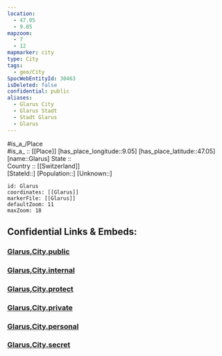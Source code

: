 ```yaml
---
location:
  - 47.05
  - 9.05
mapzoom:
  - 7
  - 12
mapmarker: city
type: City
tags:
  - geo/City
SpocWebEntityId: 30463
isDeleted: false
confidential: public
aliases:
  - Glarus City
  - Glarus Stadt
  - Stadt Glarus
  - Glarus
---
```

#is_a_/Place  
#is_a_ :: [[Place]] 
[has_place_longitude::9.05] 
[has_place_latitude::47.05] 
[name::Glarus] 
State ::  
Country :: [[Switzerland]]  
[StateId::] 
[Population::] 
[Unknown::] 


```leaflet
id: Glarus
coordinates: [[Glarus]] 
markerFile: [[Glarus]] 
defaultZoom: 11 
maxZoom: 18
```


## Confidential Links & Embeds: 

### [Glarus,City.public](/_public/\Earth\Continent\Europe\Europe~Central\Switzerland\Switzerland~Cantons\Glarus,Canton\CityGlarus,City.public.md) 

### [Glarus,City.internal](/_internal/\Earth\Continent\Europe\Europe~Central\Switzerland\Switzerland~Cantons\Glarus,Canton\CityGlarus,City.internal.md) 

### [Glarus,City.protect](/_protect/\Earth\Continent\Europe\Europe~Central\Switzerland\Switzerland~Cantons\Glarus,Canton\CityGlarus,City.protect.md) 

### [Glarus,City.private](/_private/\Earth\Continent\Europe\Europe~Central\Switzerland\Switzerland~Cantons\Glarus,Canton\CityGlarus,City.private.md) 

### [Glarus,City.personal](/_personal/\Earth\Continent\Europe\Europe~Central\Switzerland\Switzerland~Cantons\Glarus,Canton\CityGlarus,City.personal.md) 

### [Glarus,City.secret](/_secret/\Earth\Continent\Europe\Europe~Central\Switzerland\Switzerland~Cantons\Glarus,Canton\CityGlarus,City.secret.md)


